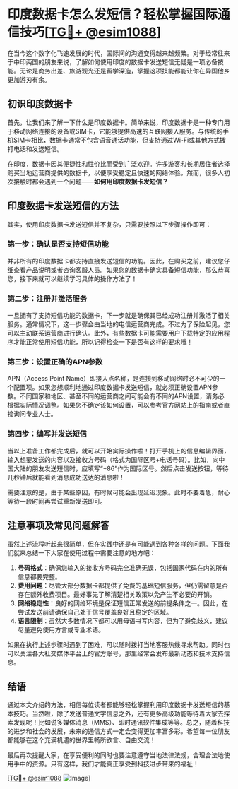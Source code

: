 # 印度数据卡怎么发短信？轻松掌握国际通信技巧[[TG💪+ @esim1088](https://t.me/s/esim1088)]

在当今这个数字化飞速发展的时代，国际间的沟通变得越来越频繁。对于经常往来于中印两国的朋友来说，了解如何使用印度的数据卡发送短信无疑是一项必备技能。无论是商务出差、旅游观光还是留学深造，掌握这项技能都能让你在异国他乡更加游刃有余。

## 初识印度数据卡

首先，让我们来了解一下什么是印度数据卡。简单来说，印度数据卡是一种专门用于移动网络连接的设备或SIM卡，它能够提供高速的互联网接入服务。与传统的手机SIM卡相比，数据卡通常不包含语音通话功能，但支持通过Wi-Fi或其他方式拨打电话和发送短信。

在印度，数据卡因其便捷性和性价比而受到广泛欢迎。许多游客和长期居住者选择购买当地运营商提供的数据卡，以便享受稳定且快速的网络体验。然而，很多人初次接触时都会遇到一个问题——**如何用印度数据卡发短信？**

## 印度数据卡发送短信的方法

其实，使用印度数据卡发送短信并不复杂，只需要按照以下步骤操作即可：

### 第一步：确认是否支持短信功能

并非所有的印度数据卡都支持直接发送短信的功能。因此，在购买之前，建议您仔细查看产品说明或者咨询客服人员。如果您的数据卡确实具备短信功能，那么恭喜您，接下来就可以继续学习具体的操作方法了！

### 第二步：注册并激活服务

一旦拥有了支持短信功能的数据卡，下一步就是确保其已经成功注册并激活了相关服务。通常情况下，这一步骤会由当地的电信运营商完成。不过为了保险起见，您可以主动联系运营商进行确认。此外，有些数据卡可能需要用户下载特定的应用程序才能正常使用短信功能，所以记得检查一下是否有这样的要求哦！

### 第三步：设置正确的APN参数

APN（Access Point Name）即接入点名称，是连接到移动网络时必不可少的一个配置项。如果您想顺利地通过印度数据卡发送短信，就必须正确设置APN参数。不同国家和地区、甚至不同的运营商之间可能会有不同的APN设置，请务必根据实际情况调整。如果您不确定该如何设置，可以参考官方网站上的指南或者直接询问专业人士。

### 第四步：编写并发送短信

当以上准备工作都完成后，就可以开始实际操作啦！打开手机上的信息编辑界面，输入想要发送的内容以及接收方号码（格式为国际区号+电话号码）。比如，向中国大陆的朋友发送短信时，应填写“+86”作为国际区号。然后点击发送按钮，等待几秒钟后就能看到消息成功送达的消息啦！

需要注意的是，由于某些原因，有时候可能会出现延迟现象。此时不要着急，耐心等待一段时间再尝试重新发送即可。

## 注意事项及常见问题解答

虽然上述流程听起来很简单，但在实践中还是有可能遇到各种各样的问题。下面我们就来总结一下大家在使用过程中需要注意的地方吧：

1. **号码格式**：确保您输入的接收方号码完全准确无误，包括国家代码在内的所有信息都要完整。
2. **费用问题**：尽管大部分数据卡都提供了免费的基础短信服务，但仍需留意是否存在额外收费项目。最好事先了解清楚相关政策以免产生不必要的开销。
3. **网络稳定性**：良好的网络环境是保证短信正常发送的前提条件之一。因此，在尝试发送前请确保自己处于信号覆盖良好且稳定的区域。
4. **语言限制**：虽然大多数情况下都可以用母语书写内容，但为了避免歧义，建议尽量避免使用方言或专业术语。

如果在执行上述步骤时遇到了困难，可以随时拨打当地客服热线寻求帮助。同时也可以关注各大社交媒体平台上的官方账号，那里经常会发布最新动态和技术支持信息。

## 结语

通过本文介绍的方法，相信每位读者都能够轻松掌握利用印度数据卡发送短信的基本技巧。当然啦，除了发送普通文字信息之外，还有更多高级功能等待着大家去探索发现呢！比如说多媒体消息（MMS）、即时通讯软件集成等等。总之，随着科技的进步和社会的发展，未来的通信方式一定会变得更加丰富多彩。希望每一位朋友都能够在这个充满机遇的世界里畅所欲言、自由交流！

最后再次提醒大家，在享受便利的同时也要注意遵守当地法律法规，合理合法地使用手中的资源。只有这样，我们才能真正享受到科技进步带来的福祉！

[[TG💪+ @esim1088](https://t.me/s/esim1088) ![Image](https://i.postimg.cc/4NQfJmqS/Snipaste-2025-05-13-00-14-12.png)]